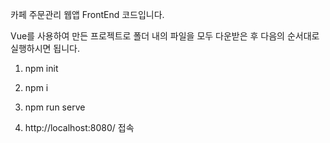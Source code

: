 카페 주문관리 웹앱 FrontEnd 코드입니다.

Vue를 사용하여 만든 프로젝트로 폴더 내의 파일을 모두 다운받은 후 다음의 순서대로 실행하시면 됩니다.

1. npm init

2. npm i

3. npm run serve

4. http://localhost:8080/ 접속


